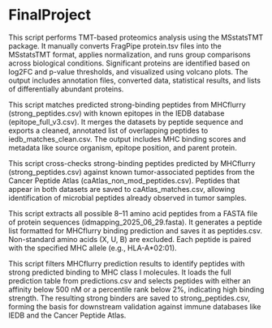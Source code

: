 # FinalProject

This script performs TMT-based proteomics analysis using the MSstatsTMT package. It manually converts FragPipe protein.tsv files into the MSstatsTMT format, applies normalization, and runs group comparisons across biological conditions. Significant proteins are identified based on log2FC and p-value thresholds, and visualized using volcano plots. The output includes annotation files, converted data, statistical results, and lists of differentially abundant proteins.


This script matches predicted strong-binding peptides from MHCflurry (strong_peptides.csv) with known epitopes in the IEDB database (epitope_full_v3.csv). It merges the datasets by peptide sequence and exports a cleaned, annotated list of overlapping peptides to iedb_matches_clean.csv. The output includes MHC binding scores and metadata like source organism, epitope position, and parent protein.

This script cross-checks strong-binding peptides predicted by MHCflurry (strong_peptides.csv) against known tumor-associated peptides from the Cancer Peptide Atlas (caAtlas_non_mod_peptides.csv).
Peptides that appear in both datasets are saved to caAtlas_matches.csv, allowing identification of microbial peptides already observed in tumor samples.

This script extracts all possible 8–11 amino acid peptides from a FASTA file of protein sequences (idmapping_2025_06_29.fasta). It generates a peptide list formatted for MHCflurry binding prediction and saves it as peptides.csv. Non-standard amino acids (X, U, B) are excluded. Each peptide is paired with the specified MHC allele (e.g., HLA-A*02:01).

This script filters MHCflurry prediction results to identify peptides with strong predicted binding to MHC class I molecules. It loads the full prediction table from predictions.csv and selects peptides with either an affinity below 500 nM or a percentile rank below 2%, indicating high binding strength. The resulting strong binders are saved to strong_peptides.csv, forming the basis for downstream validation against immune databases like IEDB and the Cancer Peptide Atlas.
